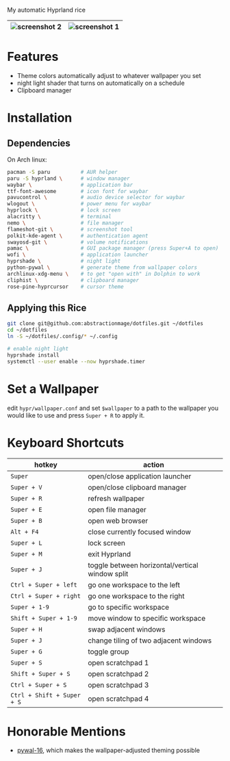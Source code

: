 My automatic Hyprland rice

| ![screenshot 2](previews/forest-house.png) | ![screenshot 1](previews/rwby-screenshot.png) | 
| --- | --- |

# Features
- Theme colors automatically adjust to whatever wallpaper you set
- night light shader that turns on automatically on a schedule
- Clipboard manager

# Installation
## Dependencies
On Arch linux:
```bash
pacman -S paru          # AUR helper
paru -S hyprland \      # window manager
waybar \                # application bar
ttf-font-awesome        # icon font for waybar
pavucontrol \           # audio device selector for waybar
wlogout \               # power menu for waybar
hyprlock \              # lock screen
alacritty \             # terminal
nemo \                  # file manager
flameshot-git \         # screenshot tool
polkit-kde-agent \      # authentication agent
swayosd-git \           # volume notifications
pamac \                 # GUI package manager (press Super+A to open) 
wofi \                  # application launcher
hyprshade \             # night light 
python-pywal \          # generate theme from wallpaper colors
archlinux-xdg-menu \    # to get "open with" in Dolphin to work
cliphist \              # clipboard manager
rose-pine-hyprcursor    # cursor theme
```

## Applying this Rice
```bash
git clone git@github.com:abstractionmage/dotfiles.git ~/dotfiles
cd ~/dotfiles
ln -S ~/dotfiles/.config/* ~/.config

# enable night light
hyprshade install
systemctl --user enable --now hyprshade.timer
```

# Set a Wallpaper
edit `hypr/wallpaper.conf` and set `$wallpaper` to a path to the wallpaper you would like to use and press `Super + R` to apply it.

# Keyboard Shortcuts
| hotkey                        | action |
| ----------------------------- | ------ |
| `Super`                       | open/close application launcher |
| `Super + V`                   | open/close clipboard manager |
| `Super + R`                   | refresh wallpaper |
| `Super + E`                   | open file manager |
| `Super + B`                   | open web browser |
| `Alt + F4`                    | close currently focused window |
| `Super + L`                   | lock screen |
| `Super + M`                   | exit Hyprland |
| `Super + J`                   | toggle between horizontal/vertical window split |
| `Ctrl + Super + left`         | go one workspace to the left |
| `Ctrl + Super + right`        | go one workspace to the right |
| `Super + 1-9`                 | go to specific workspace |
| `Shift + Super + 1-9`         | move window to specific workspace |
| `Super + H`                   | swap adjacent windows |
| `Super + J`                   | change tiling of two adjacent windows |
| `Super + G`                   | toggle group |
| `Super + S`                   | open scratchpad 1 |
| `Shift + Super + S`           | open scratchpad 2 |
| `Ctrl + Super + S`            | open scratchpad 3 |
| `Ctrl + Shift + Super + S`    | open scratchpad 4 |


# Honorable Mentions
- [pywal-16](https://github.com/eylles/pywal16), which makes the wallpaper-adjusted theming possible